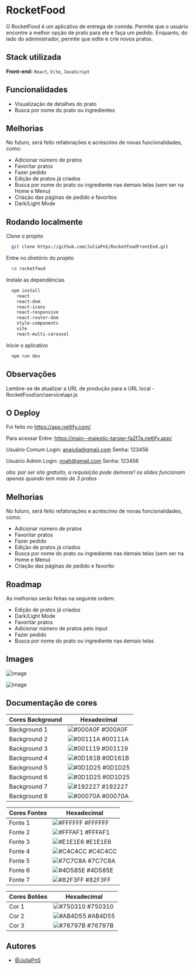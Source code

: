 
# RocketFood

O RocketFood é um aplicativo de entrega de comida. Permite que o usuário encontre a melhor opção de prato para ele e faça um pedido. Enquanto, do lado do administrador, permite que edite e crie novos pratos.

## Stack utilizada

**Front-end:** `React`, `Vite`, `JavaScript`

## Funcionalidades
- Visualização de detalhes do prato
- Busca por nome do prato ou ingredientes

## Melhorias
No futuro, será feito refatorações e acréscimo de novas funcionalidades, como:
- Adicionar número de pratos
- Favoritar pratos
- Fazer pedido
- Edição de pratos já criados
- Busca por nome do prato ou ingrediente nas demais telas (sem ser na Home e Menu)
- Criação das páginas de pedido e favoritos
- Dark/Light Mode
  
## Rodando localmente
Clone o projeto

```bash
  git clone https://github.com/JuliaPnS/RocketFoodFrontEnd.git
```

Entre no diretório do projeto

```bash
  cd rocketfood
```

Instale as dependências

```bash
  npm install
    react 
    react-dom
    react-icons
    react-responsive
    react-router-dom
    style-components
    vite
    react-multi-carousel
```

Inicie o aplicativo

```bash
  npm run dev
```

## Observações
Lembre-se de atualizar a URL de produção para a URL local - RocketFood\src\service\api.js

## O Deploy
Foi feito no https://app.netlify.com/

Para acessar
Entre: https://main--majestic-tarsier-fa2f7a.netlify.app/

Usuário Comum 
Login: anajulia@gmail.com 
Senha: 123456

Usuário Admin 
Login: noah@gmail.com 
Senha: 123456

_obs: por ser site gratuito, a requisição pode demorar! 
os slides funcionam apenas quando tem mais de 3 pratos_


## Melhorias
No futuro, será feito refatorações e acréscimo de novas funcionalidades, como:
- Adicionar número de pratos
- Favoritar pratos
- Fazer pedido
- Edição de pratos já criados
- Busca por nome do prato ou ingrediente nas demais telas (sem ser na Home e Menu)
- Criação das páginas de pedido e favorito

## Roadmap
As melhorias serão feitas na seguinte ordem:

- Edição de pratos já criados
- Dark/Light Mode
- Favoritar pratos
- Adicionar número de pratos pelo input
- Fazer pedido
- Busca por nome do prato ou ingrediente nas demais telas

## Images
![image](https://github.com/JuliaPnS/RocketFoodFrontEnd/assets/66971019/9478007d-2634-4474-9100-3bbd52dff51f)

![image](https://github.com/JuliaPnS/RocketFoodFrontEnd/assets/66971019/9b1f2b79-89e3-4b76-8db0-f57578b2ab95)



  
## Documentação de cores

| Cores Background  | Hexadecimal                                                                            |
| ----------------- | ---------------------------------------------------------------- |
| Background 1      | ![#000A0F](https://via.placeholder.com/10/000A0F?text=+) #000A0F |
| Background 2      | ![#00111A](https://via.placeholder.com/10/00111A?text=+) #00111A |
| Background 3      | ![#001119](https://via.placeholder.com/10/001119?text=+) #001119 |
| Background 4      | ![#0D161B](https://via.placeholder.com/10/0D161B?text=+) #0D161B |
| Background 5      | ![#0D1D25](https://via.placeholder.com/10/0D1D25?text=+) #0D1D25 |
| Background 6      | ![#0D1D25](https://via.placeholder.com/10/0D1D25?text=+) #0D1D25 |
| Background 7      | ![#192227](https://via.placeholder.com/10/192227?text=+) #192227 |
| Background 8      | ![#00070A](https://via.placeholder.com/10/00070A?text=+) #00070A |

| Cores Fontes      | Hexadecimal                                                      |
| ----------------- | ---------------------------------------------------------------- |
| Fonte 1           | ![#FFFFFF](https://via.placeholder.com/10/FFFFFF?text=+) #FFFFFF |
| Fonte 2           | ![#FFFAF1](https://via.placeholder.com/10/FFFAF1?text=+) #FFFAF1 |
| Fonte 3           | ![#E1E1E6](https://via.placeholder.com/10/E1E1E6?text=+) #E1E1E6 |
| Fonte 4           | ![#C4C4CC](https://via.placeholder.com/10/C4C4CC?text=+) #C4C4CC |
| Fonte 5           | ![#7C7C8A](https://via.placeholder.com/10/7C7C8A?text=+) #7C7C8A |
| Fonte 6           | ![#4D585E](https://via.placeholder.com/10/4D585E?text=+) #4D585E |
| Fonte 7           | ![#82F3FF](https://via.placeholder.com/10/82F3FF?text=+) #82F3FF |

| Cores Botões      | Hexadecimal                                                      |
| ----------------- | ---------------------------------------------------------------- |
| Cor 1             | ![#750310](https://via.placeholder.com/10/750310?text=+) #750310 |
| Cor 2             | ![#AB4D55](https://via.placeholder.com/10/AB4D55?text=+) #AB4D55 |
| Cor 3             | ![#76797B](https://via.placeholder.com/10/76797B?text=+) #76797B |


## Autores
- [@JuliaPnS](https://github.com/JuliaPnS)

